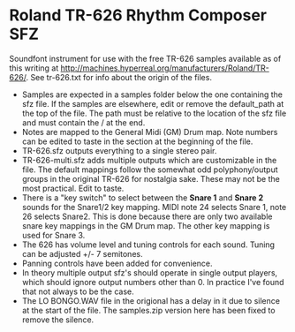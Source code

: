 # Roland TR-626 Rhythm Composer SFZ
Soundfont instrument for use with the free TR-626 samples available as of this writing at http://machines.hyperreal.org/manufacturers/Roland/TR-626/. See tr-626.txt for info about the origin of the files.

* Samples are expected in a samples folder below the one containing the sfz file. If the samples are elsewhere, edit or remove the default_path at the top of the file. The path must be relative to the location of the sfz file and must contain the / at the end.
* Notes are mapped to the General Midi (GM) Drum map. Note numbers can be edited to taste in the section at the beginning of the file. 
* TR-626.sfz outputs everything to a single stereo pair.
* TR-626-multi.sfz adds multiple outputs which are customizable in the file. The default mappings follow the somewhat odd polyphony/output groups in the original TR-626 for nostalgia sake. These may not be the most practical. Edit to taste.
* There is a "key switch" to select between the **Snare 1** and **Snare 2** sounds for the Snare1/2 key mapping. MIDI note 24 selects Snare 1, note 26 selects Snare2. This is done because there are only two available snare key mappings in the GM Drum map. The other key mapping is used for Snare 3.
* The 626 has volume level and tuning controls for each sound. Tuning can be adjusted +/- 7 semitones.
* Panning controls have been added for convenience.
* In theory multiple output sfz's should operate in single output players, which should ignore output numbers other than 0. In practice I've found that not always to be the case.
* The LO BONGO.WAV file in the origional has a delay in it due to silence at the start of the file. The samples.zip version here has been fixed to remove the silence.
 

